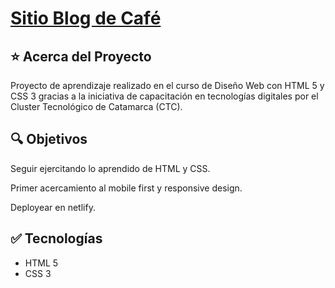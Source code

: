 # [Sitio Blog de Café](https://mdcarron-ctc-blogcafe.netlify.app)

## ⭐ Acerca del Proyecto

Proyecto de aprendizaje realizado en el curso de Diseño Web con HTML 5 y CSS 3 gracias a la iniciativa de capacitación en tecnologías digitales por el Cluster Tecnológico de Catamarca (CTC). 

## 🔍 Objetivos

Seguir ejercitando lo aprendido de HTML y CSS.

Primer acercamiento al mobile first y responsive design.

Deployear en netlify.

## ✅ Tecnologías

- HTML 5
- CSS 3
